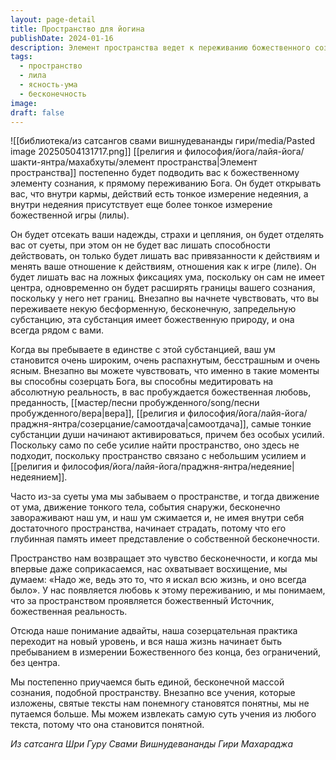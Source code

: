 ```yaml
---
layout: page-detail
title: Пространство для йогина
publishDate: 2024-01-16
description: Элемент пространства ведет к переживанию божественного сознания, освобождая от привязанности к действиям и расширяя границы ума. Единство с пространством рождает ясность, бесстрашие, любовь и преданность, а жизнь становится пребыванием в бесконечной божественной реальности. Это состояние раскрывает суть учений и позволяет видеть их истинную глубину.
tags:
  - пространство
  - лила
  - ясность-ума
  - бесконечность
image: 
draft: false
---
```

![[библиотека/из сатсангов свами вишнудевананды гири/media/Pasted image 20250504131717.png]]
 [[религия и философия/йога/лайя-йога/шакти-янтра/махабхуты/элемент пространства|Элемент пространства]] постепенно будет подводить вас к божественному элементу сознания, к прямому переживанию Бога. Он будет открывать вас, что внутри кармы, действий есть тонкое измерение недеяния, а внутри недеяния присутствует еще более тонкое измерение божественной игры (лилы).

 Он будет отсекать ваши надежды, страхи и цепляния, он будет отделять вас от суеты, при этом он не будет вас лишать способности действовать, он только будет лишать вас привязанности к действиям и менять ваше отношение к действиям, отношения как к игре (лиле). Он будет лишать вас на ложных фиксациях ума, поскольку он сам не имеет центра, одновременно он будет расширять границы вашего сознания, поскольку у него нет границ. Внезапно вы начнете чувствовать, что вы переживаете некую бесформенную, бесконечную, запредельную субстанцию, эта субстанция имеет божественную природу, и она всегда рядом с вами.

 Когда вы пребываете в единстве с этой субстанцией, ваш ум становится очень широким, очень распахнутым, бесстрашным и очень ясным. Внезапно вы можете чувствовать, что именно в такие моменты вы способны созерцать Бога, вы способны медитировать на абсолютную реальность, в вас пробуждается божественная любовь, преданность, [[мастер/песни пробужденного/song/песни пробужденного/вера|вера]], [[религия и философия/йога/лайя-йога/праджня-янтра/созерцание/самоотдача|самоотдача]], самые тонкие субстанции души начинают активироваться, причем без особых усилий. Поскольку само по себе усилие найти пространство, оно здесь не подходит, поскольку пространство связано с небольшим усилием и [[религия и философия/йога/лайя-йога/праджня-янтра/недеяние|недеянием]].

 Часто из-за суеты ума мы забываем о пространстве, и тогда движение от ума, движение тонкого тела, события снаружи, бесконечно завораживают наш ум, и наш ум сжимается и, не имея внутри себя достаточного пространства, начинает страдать, потому что его глубинная память имеет представление о собственной бесконечности.

 Пространство нам возвращает это чувство бесконечности, и когда мы впервые даже соприкасаемся, нас охватывает восхищение, мы думаем: «Надо же, ведь это то, что я искал всю жизнь, и оно всегда было». У нас появляется любовь к этому переживанию, и мы понимаем, что за пространством проявляется божественный Источник, божественная реальность.

 Отсюда наше понимание адвайты, наша созерцательная практика переходит на новый уровень, и вся наша жизнь начинает быть пребыванием в измерении Божественного без конца, без ограничений, без центра.

 Мы постепенно приучаемся быть единой, бесконечной массой сознания, подобной пространству. Внезапно все учения, которые изложены, святые тексты нам понемногу становятся понятны, мы не путаемся больше. Мы можем извлекать самую суть учения из любого текста, потому что она становится понятной.

*Из сатсанга Шри Гуру Свами Вишнудевананды Гири Махараджа*